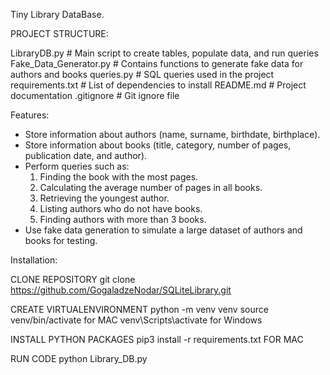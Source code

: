 Tiny Library DataBase.  

PROJECT STRUCTURE:

 LibraryDB.py           # Main script to create tables, populate data, and run queries
 Fake_Data_Generator.py  # Contains functions to generate fake data for authors and books 
 queries.py              # SQL queries used in the project
 requirements.txt        # List of dependencies to install
 README.md               # Project documentation
 .gitignore              # Git ignore file


Features:

- Store information about authors (name, surname, birthdate, birthplace).
- Store information about books (title, category, number of pages, publication date, and author).
- Perform queries such as:
  1. Finding the book with the most pages.
  2. Calculating the average number of pages in all books.
  3. Retrieving the youngest author.
  4. Listing authors who do not have books.
  5. Finding authors with more than 3 books.
- Use fake data generation to simulate a large dataset of authors and books for testing.



Installation:

CLONE REPOSITORY
git clone https://github.com/GogaladzeNodar/SQLiteLibrary.git 

CREATE VIRTUALENVIRONMENT
python -m venv venv
source venv/bin/activate  for MAC
venv\Scripts\activate  for Windows


INSTALL PYTHON PACKAGES
pip3 install -r requirements.txt   FOR MAC



RUN CODE
python Library_DB.py



